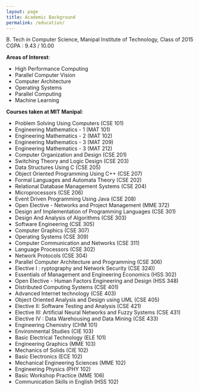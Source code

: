 ```yaml
---
layout: page
title: Academic Background
permalink: /education/
---
```


B. Tech in Computer Science, Manipal Institute of Technology, Class of 2015 </br>
CGPA : 9.43 / 10.00 </br>

**Areas of Interest**:  </br>

- High Performance Computing 
- Parallel Computer Vision 
- Computer Architecture 
- Operating Systems 
- Parallel Computing 
- Machine Learning </br>


**Courses taken at MIT Manipal**: </br>

- Problem Solving Using Computers (CSE 101)
- Engineering Mathematics - 1 (MAT 101)
- Engineering Mathematics - 2 (MAT 102)
- Engineering Mathematics - 3 (MAT 209)
- Engineering Mathematics - 3 (MAT 212)
- Computer Organization and Design (CSE 201)
- Switching Theory and Logic Design (CSE 203)
- Data Structures Using C (CSE 205)
- Object Oriented Programming Using C++ (CSE 207)
- Formal Languages and Automata Theory (CSE 202)
- Relational Database Management Systems (CSE 204)
- Microprocessors (CSE 206)
- Event Driven Programming Using Java (CSE 208)
- Open Elective - Networks and Project Management (MME 372)
- Design anf Implementation of Programming Languages (CSE 301)
- Design And Analysis of Algorithms (CSE 303)
- Software Engineering (CSE 305)
- Computer Graphics (CSE 307)
- Operating Systems (CSE 309)
- Computer Communication and Networks (CSE 311)
- Language Processors (CSE 302)
- Network Protocols (CSE 304)
- Parallel Computer Architecture and Programming (CSE 306)
- Elective I : ryptography and Network Security (CSE 324))
- Essentials of Management and Engineering Economics (HSS 302)
- Open Elective - Human Factors Engineering and Design (HSS 348)
- Distributed Computing Systems (CSE 401)
- Advanced Internet technology (CSE 403)
- Object Oriented Analysis and Design using UML (CSE 405)
- Elective II: Software Testing and Analysis (CSE 421)
- Elective III: Artificial Neural Networks and Fuzzy Systems (CSE 431)
- Elective IV : Data Warehousing and Data Mining (CSE 433)
- Engineering Chemistry (CHM 101)
- Environmental Studies (CIE 103)
- Basic Electrical Technology (ELE 101)
- Engineering Graphics (MME 103)
- Mechanics of Solids (CIE 102)
- Basic Electronics (ECE 102)
- Mechanical Engineering Sciences (MME 102)
- Engineering Physics (PHY 102)
- Basic Workshop Practice (MME 106)
- Communication Skills in English (HSS 102) 
